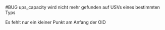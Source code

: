 #BUG ups_capacity wird nicht mehr gefunden auf USVs eines bestimmten Typs

Es fehlt nur ein kleiner Punkt am Anfang der OID
